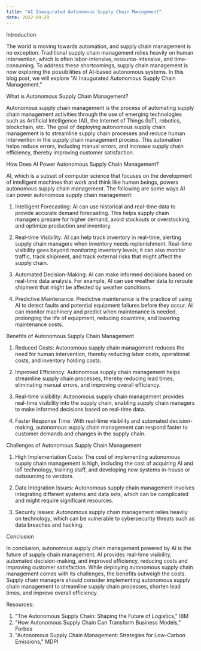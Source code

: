 ```yaml
---
title: "AI Inaugurated Autonomous Supply Chain Management"
date: 2022-09-20
---
```





Introduction

The world is moving towards automation, and supply chain management is no exception. Traditional supply chain management relies heavily on human intervention, which is often labor-intensive, resource-intensive, and time-consuming. To address these shortcomings, supply chain management is now exploring the possibilities of AI-based autonomous systems. In this blog post, we will explore "AI Inaugurated Autonomous Supply Chain Management."

What is Autonomous Supply Chain Management?

Autonomous supply chain management is the process of automating supply chain management activities through the use of emerging technologies such as Artificial Intelligence (AI), the Internet of Things (IoT), robotics, blockchain, etc. The goal of deploying autonomous supply chain management is to streamline supply chain processes and reduce human intervention in the supply chain management process. This automation helps reduce errors, including manual errors, and increase supply chain efficiency, thereby improving customer satisfaction.

How Does AI Power Autonomous Supply Chain Management?

AI, which is a subset of computer science that focuses on the development of intelligent machines that work and think like human beings, powers autonomous supply chain management. The following are some ways AI can power autonomous supply chain management:

1. Intelligent Forecasting: AI can use historical and real-time data to provide accurate demand forecasting. This helps supply chain managers prepare for higher demand, avoid stockouts or overstocking, and optimize production and inventory.

2. Real-time Visibility: AI can help track inventory in real-time, alerting supply chain managers when inventory needs replenishment. Real-time visibility goes beyond monitoring inventory levels; it can also monitor traffic, track shipment, and track external risks that might affect the supply chain.

3. Automated Decision-Making: AI can make informed decisions based on real-time data analysis. For example, AI can use weather data to reroute shipment that might be affected by weather conditions.

4. Predictive Maintenance: Predictive maintenance is the practice of using AI to detect faults and potential equipment failures before they occur. AI can monitor machinery and predict when maintenance is needed, prolonging the life of equipment, reducing downtime, and lowering maintenance costs.

Benefits of Autonomous Supply Chain Management

1. Reduced Costs: Autonomous supply chain management reduces the need for human intervention, thereby reducing labor costs, operational costs, and inventory holding costs.

2. Improved Efficiency: Autonomous supply chain management helps streamline supply chain processes, thereby reducing lead times, eliminating manual errors, and improving overall efficiency.

3. Real-time visibility: Autonomous supply chain management provides real-time visibility into the supply chain, enabling supply chain managers to make informed decisions based on real-time data.

4. Faster Response Time: With real-time visibility and automated decision-making, autonomous supply chain management can respond faster to customer demands and changes in the supply chain.

Challenges of Autonomous Supply Chain Management

1. High Implementation Costs: The cost of implementing autonomous supply chain management is high, including the cost of acquiring AI and IoT technology, training staff, and developing new systems in-house or outsourcing to vendors.

2. Data Integration Issues: Autonomous supply chain management involves integrating different systems and data sets, which can be complicated and might require significant resources.

3. Security Issues: Autonomous supply chain management relies heavily on technology, which can be vulnerable to cybersecurity threats such as data breaches and hacking.

Conclusion

In conclusion, autonomous supply chain management powered by AI is the future of supply chain management. AI provides real-time visibility, automated decision-making, and improved efficiency, reducing costs and improving customer satisfaction. While deploying autonomous supply chain management comes with its challenges, the benefits outweigh the costs. Supply chain managers should consider implementing autonomous supply chain management to streamline supply chain processes, shorten lead times, and improve overall efficiency.

Resources:

1. "The Autonomous Supply Chain: Shaping the Future of Logistics," IBM
2. "How Autonomous Supply Chain Can Transform Business Models," Forbes
3. "Autonomous Supply Chain Management: Strategies for Low-Carbon Emissions," MDPI

